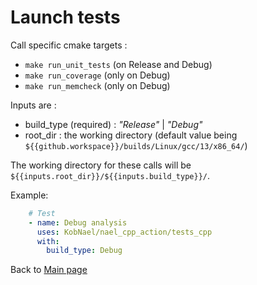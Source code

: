 # Launch tests

Call specific cmake targets :
 * `make run_unit_tests` (on Release and Debug)
 * `make run_coverage` (only on Debug)
 * `make run_memcheck` (only on Debug)

Inputs are :
 * build_type (required) : *"Release"* | *"Debug"*
 * root_dir : the working directory
 (default value being `${{github.workspace}}/builds/Linux/gcc/13/x86_64/`)

The working directory for these calls will be `${{inputs.root_dir}}/${{inputs.build_type}}/`.

Example:

```yaml
    # Test
    - name: Debug analysis
      uses: KobNael/nael_cpp_action/tests_cpp
      with:
        build_type: Debug
```

Back to [Main page](README.md)
